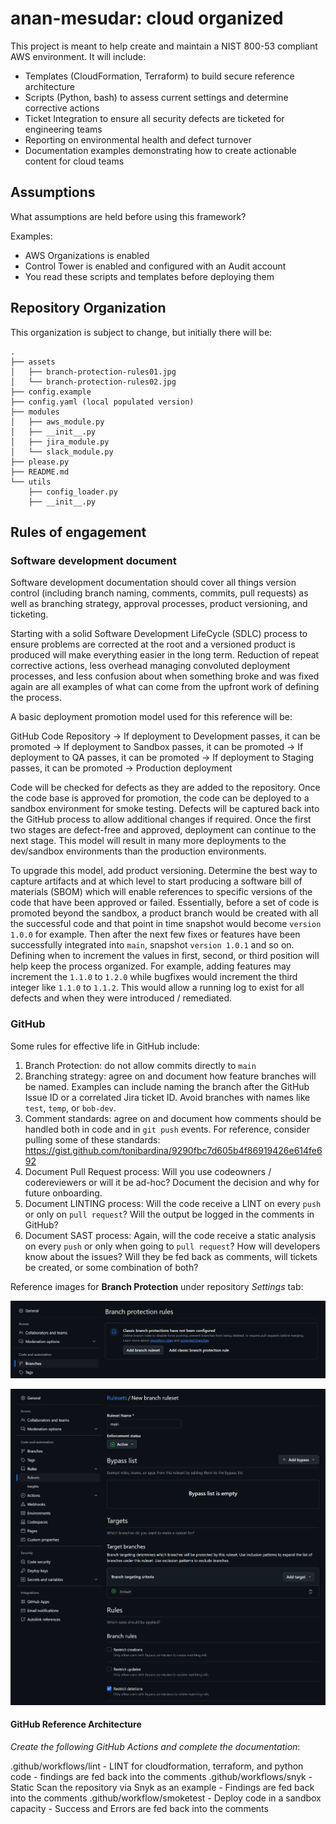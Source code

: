 # anan-mesudar: cloud organized

This project is meant to help create and maintain a NIST 800-53 compliant AWS environment. It will include:

- Templates (CloudFormation, Terraform) to build secure reference architecture
- Scripts (Python, bash) to assess current settings and determine corrective actions
- Ticket Integration to ensure all security defects are ticketed for engineering teams
- Reporting on environmental health and defect turnover
- Documentation examples demonstrating how to create actionable content for cloud teams

## Assumptions

What assumptions are held before using this framework?

Examples:

- AWS Organizations is enabled
- Control Tower is enabled and configured with an Audit account
- You read these scripts and templates before deploying them

## Repository Organization

This organization is subject to change, but initially there will be:

```
.
├── assets
│   ├── branch-protection-rules01.jpg
│   └── branch-protection-rules02.jpg
├── config.example
├── config.yaml (local populated version)
├── modules
│   ├── aws_module.py
│   ├── __init__.py
│   ├── jira_module.py
│   └── slack_module.py
├── please.py
├── README.md
└── utils
    ├── config_loader.py
    ├── __init__.py
```

## Rules of engagement

### Software development document

Software development documentation should cover all things version control (including branch naming, comments, commits, pull requests) as well as branching strategy, approval processes, product versioning, and ticketing.

Starting with a solid Software Development LifeCycle (SDLC) process to ensure problems are corrected at the root and a versioned product is produced will make everything easier in the long term. Reduction of repeat corrective actions, less overhead managing convoluted deployment processes, and less confusion about when something broke and was fixed again are all examples of what can come from the upfront work of defining the process.

A basic deployment promotion model used for this reference will be:

GitHub Code Repository
-> If deployment to Development passes, it can be promoted
    -> If deployment to Sandbox passes, it can be promoted
        -> If deployment to QA passes, it can be promoted
            -> If deployment to Staging passes, it can be promoted
                -> Production deployment

Code will be checked for defects as they are added to the repository. Once the code base is approved for promotion, the code can be deployed to a sandbox environment for smoke testing. Defects will be captured back into the GitHub process to allow additional changes if required. Once the first two stages are defect-free and approved, deployment can continue to the next stage. This model will result in many more deployments to the dev/sandbox environments than the production environments.

To upgrade this model, add product versioning. Determine the best way to capture artifacts and at which level to start producing a software bill of materials (SBOM) which will enable references to specific versions of the code that have been approved or failed. Essentially, before a set of code is promoted beyond the sandbox, a product branch would be created with all the successful code and that point in time snapshot would become `version 1.0.0` for example. Then after the next few fixes or features have been successfully integrated into `main`, snapshot `version 1.0.1` and so on. Defining when to increment the values in first, second, or third position will help keep the process organized. For example, adding features may increment the `1.1.0` to `1.2.0` while bugfixes would increment the third integer like `1.1.0` to `1.1.2`. This would allow a running log to exist for all defects and when they were introduced / remediated.

### GitHub

Some rules for effective life in GitHub include:

1. Branch Protection: do not allow commits directly to `main`
2. Branching strategy: agree on and document how feature branches will be named. Examples can include naming the branch after the GitHub Issue ID or a correlated Jira ticket ID. Avoid branches with names like `test`, `temp`, or `bob-dev`.
3. Comment standards: agree on and document how comments should be handled both in code and in `git push` events. For reference, consider pulling some of these standards: https://gist.github.com/tonibardina/9290fbc7d605b4f86919426e614fe692
4. Document Pull Request process: Will you use codeowners / codereviewers or will it be ad-hoc? Document the decision and why for future onboarding.
5. Document LINTING process: Will the code receive a LINT on every `push` or only on `pull request`? Will the output be logged in the comments in GitHub?
6. Document SAST process: Again, will the code receive a static analysis on every `push` or only when going to `pull request`? How will developers know about the issues? Will they be fed back as comments, will tickets be created, or some combination of both?

Reference images for __Branch Protection__ under repository *Settings* tab:

![branch-protection-settings](assets/branch-protection-rules01.jpg)

![branch-protection-rule](assets/branch-protection-rules02.jpg)

#### GitHub Reference Architecture

*Create the following GitHub Actions and complete the documentation*:

.github/workflows/lint
    - LINT for cloudformation, terraform, and python code
    - findings are fed back into the comments
.github/workflows/snyk
    - Static Scan the repository via Snyk as an example
    - Findings are fed back into the comments
.github/workflow/smoketest
    - Deploy code in a sandbox capacity
    - Success and Errors are fed back into the comments
